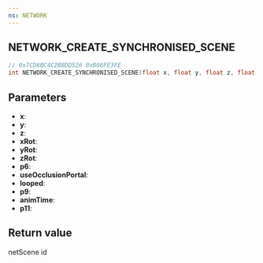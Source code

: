 ```yaml
---
ns: NETWORK
---
```

## NETWORK_CREATE_SYNCHRONISED_SCENE

```c
// 0x7CD6BC4C2BBDD526 0xB06FE3FE
int NETWORK_CREATE_SYNCHRONISED_SCENE(float x, float y, float z, float xRot, float yRot, float zRot, int p6, BOOL useOcclusionPortal, BOOL looped, float p9, float animTime, float p11);
```

## Parameters
* **x**: 
* **y**: 
* **z**: 
* **xRot**: 
* **yRot**: 
* **zRot**: 
* **p6**: 
* **useOcclusionPortal**: 
* **looped**: 
* **p9**: 
* **animTime**: 
* **p11**: 

## Return value
netScene id
